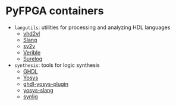 # PyFPGA containers

* `langutils`: utilities for processing and analyzing HDL languages
  * [vhd2vl](https://github.com/ldoolitt/vhd2vl)
  * [Slang](https://github.com/MikePopoloski/slang)
  * [sv2v](https://github.com/zachjs/sv2v)
  * [Verible](https://github.com/chipsalliance/verible)
  * [Surelog](https://github.com/chipsalliance/Surelog)
* `synthesis`: tools for logic synthesis
  * [GHDL](https://github.com/ghdl/ghdl)
  * [Yosys](https://github.com/YosysHQ/yosys)
  * [ghdl-yosys-plugin](https://github.com/ghdl/ghdl-yosys-plugin)
  * [yosys-slang](https://github.com/povik/yosys-slang)
  * [synlig](https://github.com/chipsalliance/synlig)
